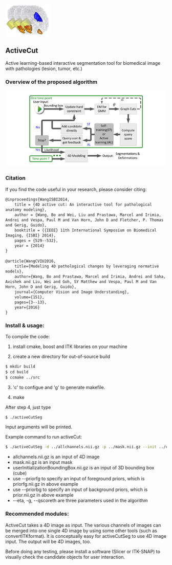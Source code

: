 ![logo](activeCut_logo.png)
## ActiveCut
Active learning-based interactive segmentation tool for biomedical image with pathologies (lesion, tumor, etc.)


### Overview of the proposed algorithm
![flowchart](activeCut_flowchart.png)

### Citation

If you find the code useful in your research, please consider citing:

    @inproceedings{WangISBI2014,
        title = {4D active cut: An interactive tool for pathological anatomy modeling},
        author = {Wang, Bo and Wei, Liu and Prastawa, Marcel and Irimia, Andrei and Vespa, Paul M and Van Horn, John D and Fletcher, P. Thomas and Gerig, Guido},
        booktitle = {{IEEE} 11th International Symposium on Biomedical Imaging, {ISBI} 2014},
        pages = {529--532},
        year = {2014}
    }
    
    @article{WangCVIU2016,
        title={Modeling 4D pathological changes by leveraging normative models},
        author={Wang, Bo and Prastawa, Marcel and Irimia, Andrei and Saha, Avishek and Liu, Wei and Goh, SY Matthew and Vespa, Paul M and Van Horn, John D and Gerig, Guido},
        journal={Computer Vision and Image Understanding},
        volume={151},
        pages={3--13},
        year={2016}
    }

### Install & usage:

To compile the code:

1) install cmake, boost and ITK libraries on your machine

2) create a new directory for out-of-source build
```sh
$ mkdir build
$ cd build
$ ccmake ../src
```
3) 'c' to configue and 'g' to generate makefile.

4) make

After step 4, just type 
```sh
$ ./activeCutSeg
```
Input arguments will be printed.

Example command to run activeCut:
```sh
$ ./activeCutSeg -d ../allchannels.nii.gz -p ../mask.nii.gz --init ../userInitializationBoundingBox.nii.gz -m 10 --priorfg ../priorfg.nii.gz --priorbg ../prior.nii.gz --eta 4 -g 6 --qscoreth 3.0
```
* allchannels.nii.gz is an input of 4D image
* mask.nii.gz is an input mask
* userInitializationBoundingBox.nii.gz is an input of 3D bounding box (cube)
* use --priorfg to specify an input of foreground priors, which is priorfg.nii.gz in above example
* use --priorbg to specify an input of background priors, which is prior.nii.gz in above example
* --eta, -g, --qscoreth are three parameters used in the algorithm

### Recommended modules:

ActiveCut takes a 4D image as input. The various channels of images can be 
merged into one single 4D image by using some other tools (such as
convertITKformat). It is conceptually easy for activeCutSeg to use 4D image
input. The output will be 4D images, too.

Before doing any testing, please install a software (Slicer or ITK-SNAP) to visually 
check the candidate objects for user interaction. 
